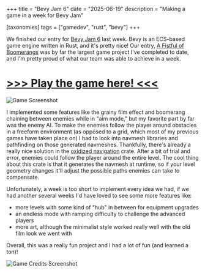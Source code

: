 +++
title = "Bevy Jam 6"
date = "2025-06-19"
description = "Making a game in a week for Bevy Jam"

[taxonomies]
tags = ["gamedev", "rust", "bevy"]
+++


We finished our entry for [Bevy Jam 6](https://itch.io/jam/bevy-jam-6) last
week. Bevy is an ECS-based game engine written in Rust, and it's pretty nice!
Our entry, [A Fistful of Boomerangs](https://4d4xfun.itch.io/bevy-jam-6) was by
far the largest game project I've completed to date, and I'm pretty proud of
what our team was able to achieve in a week.

# [>>> Play the game here! <<<](https://4d4xfun.itch.io/bevy-jam-6)


![Game Screenshot](https://img.itch.zone/aW1hZ2UvMzYwMTIwOS8yMTU5MTM5MS5wbmc=/original/1b%2Fpwp.png "Screenshot")

I implemented some features like the grainy film effect and boomerang chaining between enemies while in "aim mode," but my favorite part by far was the enemy AI. To make the enemies follow the player around obstacles in a freeform environment (as opposed to a grid, which most of my previous games have taken place on) I had to look into navmesh libraries and pathfinding on those generated navmeshes. Thankfully, there's already a really nice solution in the [oxidized navigation](https://github.com/TheGrimsey/oxidized_navigation) crate. After a bit of trial and error, enemies could follow the player around the entire level. The cool thing about this crate is that it generates the navmesh at runtime, so if your level geometry changes it'll adjust the possible paths enemies can take to compensate.

Unfortunately, a week is too short to implement every idea we had, if we had another several weeks I'd have loved to see some more features like:

- more levels with some kind of "hub" in between for equipment upgrades
- an endless mode with ramping difficulty to challenge the advanced players
- more art, although the minimalist style worked really well with the old film look we went with

Overall, this was a really fun project and I had a lot of fun (and learned a ton)!


![Game Credits Screenshot](https://img.itch.zone/aW1hZ2UvMzYwMTIwOS8yMTU5MTM4OC5wbmc=/original/MGSs2f.png "Credits")